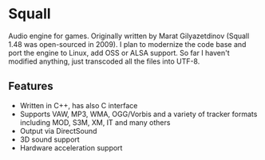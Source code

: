 Squall
======
Audio engine for games. Originally written by Marat Gilyazetdinov (Squall 1.48 was open-sourced in 2009). I plan to modernize the code base and port the engine to Linux, add OSS or ALSA support. So far I haven't modified anything, just transcoded all the files into UTF-8.

Features
--------
* Written in C++, has also C interface
* Supports VAW, MP3, WMA, OGG/Vorbis and a variety of tracker formats including MOD, S3M, XM, IT and many others
* Output via DirectSound
* 3D sound support
* Hardware acceleration support